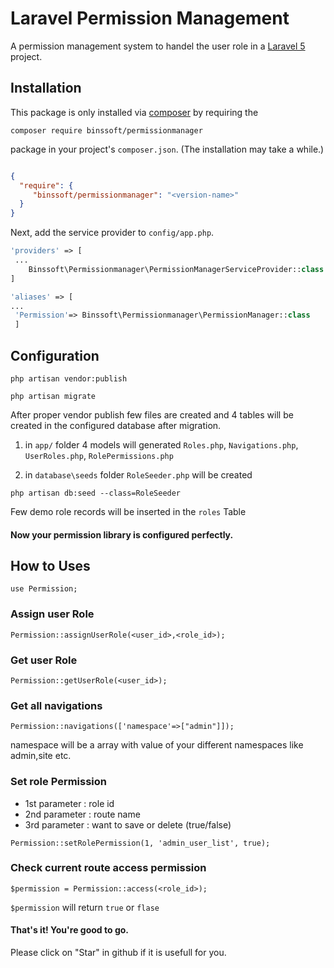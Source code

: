 # Laravel Permission Management

A permission management system to handel the user role in a [Laravel 5](http://www.laravel.com) project.

  

## Installation

This package is only installed via [composer](http://getcomposer.org) by requiring the 

`composer require binssoft/permissionmanager`

 package in your project's `composer.json`. (The installation may take a while.)

  

```json

{
  "require": {
     "binssoft/permissionmanager": "<version-name>"
  }
}

```

  

Next, add the service provider to `config/app.php`.

```php
'providers' => [
 ...
    Binssoft\Permissionmanager\PermissionManagerServiceProvider::class
]
```
```php
'aliases' => [
...
 'Permission'=> Binssoft\Permissionmanager\PermissionManager::class
 ]
```

 

## Configuration
```
php artisan vendor:publish
```
```
php artisan migrate
```

After proper vendor publish few files are created and 4 tables will be created in the configured database after migration. 

1) in `app/` folder 4 models will generated `Roles.php`, `Navigations.php`, `UserRoles.php`, `RolePermissions.php`

2) in `database\seeds` folder `RoleSeeder.php` will be created

```
php artisan db:seed --class=RoleSeeder
```
Few demo role records will be inserted in the `roles` Table
  

#### Now your permission library is configured perfectly.
 
## How to Uses
```
use Permission;
```
### Assign user Role
```
Permission::assignUserRole(<user_id>,<role_id>);
```
### Get user Role

```
Permission::getUserRole(<user_id>);
```
### Get all navigations
```
Permission::navigations(['namespace'=>["admin"]]); 
```
namespace will be a array with value of your different namespaces like admin,site etc.

### Set role Permission

 - 1st parameter : role id
 - 2nd parameter : route name
 - 3rd parameter : want to save or delete (true/false)

```
Permission::setRolePermission(1, 'admin_user_list', true); 
```

### Check current route access permission
```
$permission = Permission::access(<role_id>);
```
`$permission` will return `true` or `flase`

#### That's it!  You're good to go.

Please click on "Star" in github if it is usefull for you.

